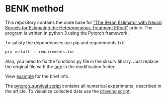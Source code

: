 # BENK method
This repository contains the code base for ["The Beran Estimator with Neural Kernels for Estimating the Heterogeneous Treatment Effect"](https://arxiv.org/abs/2211.10793) article. The program is written in python 3 using the Pytorch framework.

To satisfy the dependencies use pip and requirements.txt:

```python
pip install -r requirements.txt
```

Also, you need to fix the functions.py file in the sksurv library. Just replace the original file with the [one](modification/functions.py) in the modification folder.

View [example](Example.ipynb) for the brief info.

The [pytorch_survival script](pytorch_survival.py) contains all numerical experiments, described in the article. To visualize collected data use the [drawing script](survival_drawing_script.py).
